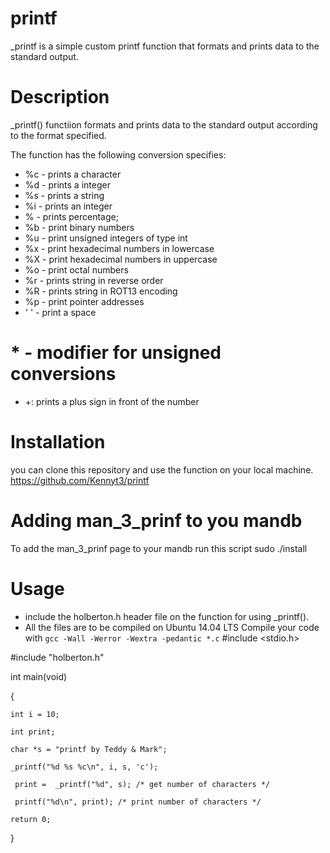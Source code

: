 # printf
_printf is a simple custom printf function that formats and prints data to the standard output.

# Description
_printf() functiion formats and prints data to the standard output according to the format specified.

The function has the following conversion specifies:
* %c - prints a character
* %d - prints a integer
* %s - prints a string
* %i - prints an integer
* % - prints percentage;
* %b - print binary numbers
* %u - print unsigned integers of type int
* %x - print hexadecimal numbers in lowercase
* %X - print hexadecimal numbers in uppercase
* %o - print octal numbers
* %r - prints string in reverse order
* %R - prints string in ROT13 encoding
* %p - print pointer addresses
* ' ' - print a space

# * - modifier for unsigned conversions
* +: prints a plus sign in front of the number
# Installation
you can clone this repository and use the function on your local machine.
https://github.com/Kennyt3/printf
# Adding man_3_prinf to you mandb
To add the man_3_prinf page to your mandb run this script
sudo ./install
# Usage
* include the holberton.h header file on the function for using _printf().
* All the files are to be compiled on Ubuntu 14.04 LTS
Compile your code with `gcc -Wall -Werror -Wextra -pedantic *.c`
#include <stdio.h>

#include "holberton.h"



int main(void)

{

    int i = 10;

    int print;

    char *s = "printf by Teddy & Mark";

    _printf("%d %s %c\n", i, s, 'c');

     print =  _printf("%d", s); /* get number of characters */

     printf("%d\n", print); /* print number of characters */

    return 0;

}

